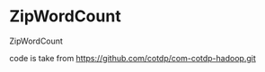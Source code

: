 ZipWordCount
============

ZipWordCount

code is take from https://github.com/cotdp/com-cotdp-hadoop.git
